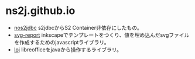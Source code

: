 # ns2j.github.io
* [nos2jdbc](https://github.com/ns2j/nos2jdbc) s2jdbcからS2 Container非依存にしたもの。   
* [svg-report](https://github.com/ns2j/svg-report) inkscapeでテンプレートをつくり、値を埋め込んだsvgファイルを作成するためのjavascriptライブラリ。   
* [loj](https://github.com/ns2j/loj)   libreofficeをjavaから操作するライブラリ。  
